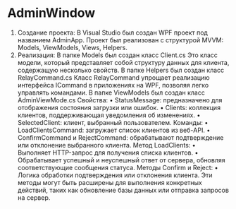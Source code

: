 # AdminWindow
1.	Создание проекта:
В Visual Studio был создан WPF проект под названием AdminApp.
Проект был реализован с структурой MVVM: Models, ViewModels, Views, Helpers.
2.	Реализация:
В папке Models был создан класс Client.cs 
Это класс модели, который представляет собой структуру данных для клиента, содержащую несколько свойств.
В папке Helpers был создан класс RelayCommand.cs
Класс RelayCommand упрощает реализацию интерфейса ICommand в приложениях на WPF, позволяя легко управлять командами.
 В папке ViewModels был создан класс AdminViewMode.cs 
Свойства:
•	StatusMessage: предназначено для отображения состояния загрузки или ошибок.
•	Clients: коллекция клиентов, поддерживающая уведомления об изменениях.
•	SelectedClient: клиент, выбранный пользователем.
Команды:
•	LoadClientsCommand: загружает список клиентов из веб-API.
•	ConfirmCommand и RejectCommand: обрабатывают подтверждение или отклонение выбранного клиента.
Метод LoadClients:
•	Выполняет HTTP-запрос для получения списка клиентов.
•	Обрабатывает успешный и неуспешный ответ от сервера, обновляя соответствующие сообщения статуса.
Методы Confirm и Reject:
•	Логика обработки подтверждения или отклонения клиента. Эти методы могут быть расширены для выполнения конкретных действий, таких как обновление базы данных или отправка запросов на сервер.
